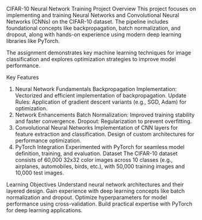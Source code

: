 CIFAR-10 Neural Network Training Project
Overview
This project focuses on implementing and training Neural Networks and Convolutional Neural Networks (CNNs) on the CIFAR-10 dataset. The pipeline includes foundational concepts like backpropagation, batch normalization, and dropout, along with hands-on experience using modern deep learning libraries like PyTorch.

The assignment demonstrates key machine learning techniques for image classification and explores optimization strategies to improve model performance.

Key Features
1. Neural Network Fundamentals
Backpropagation Implementation: Vectorized and efficient implementation of backpropagation.
Update Rules: Application of gradient descent variants (e.g., SGD, Adam) for optimization.
2. Network Enhancements
Batch Normalization: Improved training stability and faster convergence.
Dropout: Regularization to prevent overfitting.
3. Convolutional Neural Networks
Implementation of CNN layers for feature extraction and classification.
Design of custom architectures for performance optimization.
4. PyTorch Integration
Experimented with PyTorch for seamless model definition, training, and evaluation.
Dataset
The CIFAR-10 dataset consists of 60,000 32x32 color images across 10 classes (e.g., airplanes, automobiles, birds, etc.), with 50,000 training images and 10,000 test images.

Learning Objectives
Understand neural network architectures and their layered design.
Gain experience with deep learning concepts like batch normalization and dropout.
Optimize hyperparameters for model performance using cross-validation.
Build practical expertise with PyTorch for deep learning applications.
